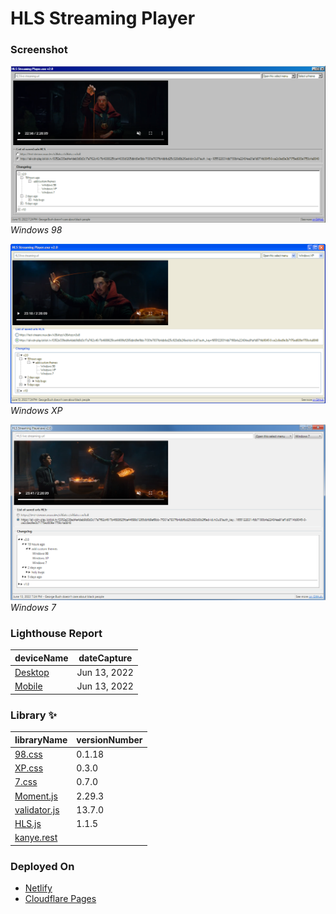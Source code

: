 # HLS Streaming Player

### Screenshot

![0](img/screenshot/0.png)
_Windows 98_

![1](img/screenshot/1.png)
_Windows XP_

![2](img/screenshot/2.png)
_Windows 7_

### Lighthouse Report

| deviceName                                                           | dateCapture  |
| -------------------------------------------------------------------- | ------------ |
| [Desktop](https://hls-streaming-player.pages.dev/Lighthouse/desktop) | Jun 13, 2022 |
| [Mobile](https://hls-streaming-player.pages.dev/Lighthouse/mobile)   | Jun 13, 2022 |

### Library ✨

| libraryName                                                 | versionNumber |
| ----------------------------------------------------------- | ------------- |
| [98.css](https://github.com/jdan/98.css)                    | 0.1.18        |
| [XP.css](https://github.com/jdan/98.css)                    | 0.3.0         |
| [7.css](https://github.com/jdan/98.css)                     | 0.7.0         |
| [Moment.js](https://github.com/moment/moment/)              | 2.29.3        |
| [validator.js](https://github.com/validatorjs/validator.js) | 13.7.0        |
| [HLS.js](https://github.com/video-dev/hls.js/)              | 1.1.5         |
| [kanye.rest](https://github.com/ajzbc/kanye.rest)           |               |

### Deployed On

- [Netlify](https://hls-streaming-player.netlify.app/)
- [Cloudflare Pages](https://hls-streaming-player.pages.dev/)

